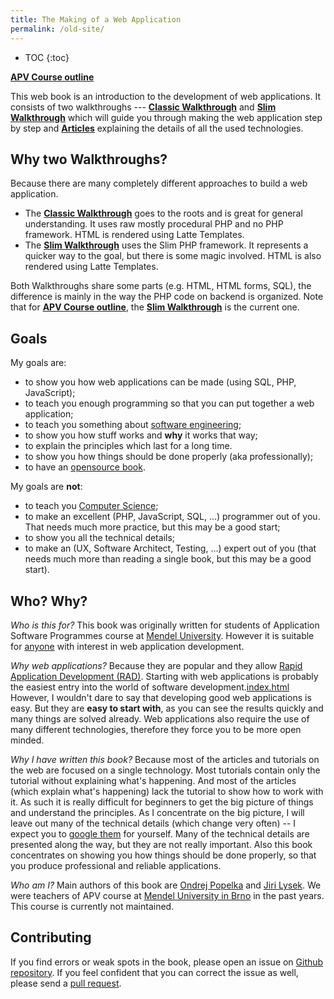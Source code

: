 ```yaml
---
title: The Making of a Web Application
permalink: /old-site/
---
```


* TOC
{:toc}

**[APV Course outline](/course/)**

This web book is an introduction to the development of web applications. It consists of two
walkthroughs --- [**Classic Walkthrough**](/walkthrough/) and [**Slim Walkthrough**](/walkthrough-slim/)
which will guide you through making the web application step by step and [**Articles**](/articles/) explaining the
details of all the used technologies.

## Why two Walkthroughs?
Because there are many completely different approaches to build a web application.

- The [**Classic Walkthrough**](/walkthrough/) goes to the roots and is great for general understanding. It uses
raw mostly procedural PHP and no PHP framework. HTML is rendered using Latte Templates.
-  The [**Slim Walkthrough**](/walkthrough-slim/) uses the Slim PHP framework. It represents a quicker way to the goal, but there
is some magic involved. HTML is also rendered using Latte Templates.

Both Walkthroughs share some parts (e.g. HTML, HTML forms, SQL), the difference is mainly in the way the PHP code on
backend is organized.
Note that for **[APV Course outline](/course/)**, the [**Slim Walkthrough**](/walkthrough-slim/) is the current one.

## Goals
My goals are:

- to show you how web applications can be made (using SQL, PHP, JavaScript);
- to teach you enough programming so that you can put together a web application;
- to teach you something about [software engineering](/articles/programming/#software-engineering);
- to show you how stuff works and **why** it works that way;
- to explain the principles which last for a long time.
- to show you how things should be done properly (aka professionally);
- to have an [opensource book](https://github.com/ujpef/site).

My goals are **not**:

- to teach you [Computer Science](/articles/programming/#computer-science);
- to make an excellent (PHP, JavaScript, SQL, ...) programmer out of you. That needs much more practice, but this
may be a good start;
- to show you all the technical details;
- to make an (UX, Software Architect, Testing, ...) expert out of you (that needs much more than reading a single book,
but this may be a good start).

## Who? Why?
*Who is this for?* This book was originally written for students of
Application Software Programmes course
at [Mendel University](https://is.mendelu.cz/). However it is suitable for [anyone](/course/not-a-student/)
with interest in web application development.

*Why web applications?* Because they are popular and they
allow [Rapid Application Development (RAD)](https://en.wikipedia.org/wiki/Rapid_application_development).
Starting with web applications is probably the easiest entry into the world of software development.[index.html](..%2F..%2F..%2FHirevac%20Free%20Website%20Template%20-%20Free-CSS.com%2Fhirevac-html%2Findex.html)
However, I wouldn't dare to say that developing good web applications is easy. But they are **easy to
start with**, as you can see the results quickly and many things are solved already. Web applications
also require the use of many different technologies, therefore they force you to be more open minded.

*Why I have written this book?* Because most of the articles and tutorials on the web are focused on a single technology.
Most tutorials contain only the tutorial without explaining what's happening. And most of the articles (which
explain what's happening) lack the tutorial to show how to work with it. As such it is really difficult for
beginners to get the big picture of things and understand the principles. As I concentrate on the
big picture, I will leave out many of the technical details (which change very often) -- I expect
you to [google them](https://letmegooglethat.com/) for yourself. Many of the technical details are presented
along the way, but they are not really important. Also this book concentrates on showing you how things
should be done properly, so that you produce professional and reliable applications.

*Who am I?* Main authors of this book are [Ondrej Popelka](https://www.linkedin.com/in/odinuv/) and [Jiri Lysek](https://www.linkedin.com/in/jiri-lysek/).
We were teachers of APV course at [Mendel University in Brno](http://mendelu.cz/en/)
in the past years. This course is currently not maintained.

## Contributing
If you find errors or weak spots in the book, please open an issue on [Github repository](https://github.com/odinuv/web/issues). If you feel
confident that you can correct the issue as well, please send a
[pull request](https://help.github.com/articles/using-pull-requests/). 
